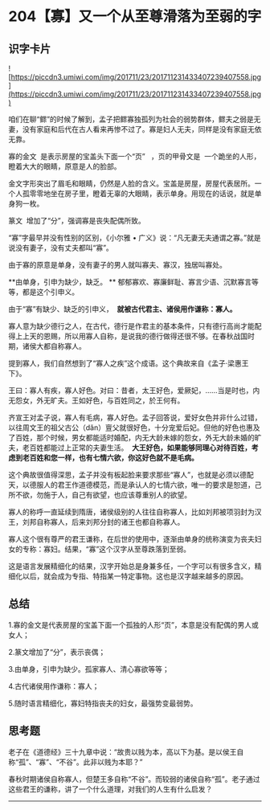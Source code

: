 # 204【寡】又一个从至尊滑落为至弱的字

## 识字卡片

![https://piccdn3.umiwi.com/img/201711/23/201711231433407239407558.jpg](https://piccdn3.umiwi.com/img/201711/23/201711231433407239407558.jpg)

咱们在聊“鳏”的时候了解到，孟子把鳏寡独孤列为社会的弱势群体，鳏夫之弱是无妻，没有家庭和后代在古人看来再惨不过了。寡是妇人无夫，同样是没有家庭无依无靠。

寡的金文  是表示房屋的宝盖头下面一个“页”   ，页的甲骨文是  一个跪坐的人形，瞪着大大的眼睛，原意是人的脸部。

金文字形突出了眉毛和眼睛，仍然是人脸的含义。宝盖是房屋，房屋代表居所。一个人孤零零地坐在房子里，瞪着无辜的大眼睛，表示单身。用现在的话说，就是单身狗一枚。

篆文  增加了“分”，强调寡是丧失配偶所致。

“寡”字最早并没有性别的区别，《小尔雅 • 广义》说：“凡无妻无夫通谓之寡。”就是说没有妻子，没有丈夫都叫“寡”。

由于寡的原意是单身，没有妻子的男人就叫寡夫、寡汉，独居叫寡处。

 **由单身，引申为缺少，缺乏。 ** 郁郁寡欢、寡廉鲜耻、寡言少语、沉默寡言等等，都是这个引申义。

由于“寡”有缺少、缺乏的引申义，  **就被古代君主、诸侯用作谦称：寡人。**

寡人意为缺少德行之人，在古代，德行是作君主的基本条件，只有德行高尚才能配得上上天的恩赐，所以用寡人自称，是说我的德行做得还很不够。在春秋战国时期，诸侯大都自称寡人。

提到寡人，我们自然想到了“寡人之疾”这个成语。这个典故来自《孟子·梁惠王下》。

王曰：寡人有疾，寡人好色。对曰：昔者，太王好色，爱厥妃，……当是时也，内无怨女，外无旷夫。王如好色，与百姓同之，於王何有。

齐宣王对孟子说，寡人有毛病，寡人好色。孟子回答说，爱好女色并非什么过错，以往周文王的祖父古公（dǎn）亶父就很好色，十分宠爱后妃。但他的好色也惠及了百姓，那个时候，男女都能适时婚配，内无大龄未嫁的怨女，外无大龄未婚的旷夫，老百姓都能过上正常的夫妻生活。  **大王好色，如果能够同理心对待百姓，考虑到老百姓和您一样，也有七情六欲，你这好色就不是毛病。**

这个典故很值得深思，孟子并没有板起脸来要求那些“寡人”，也就是必须以德配天，以德服人的君王作道德模范，而是承认人的七情六欲，唯一的要求是恕道，己所不欲，勿施于人，自己有欲望，也应该尊重别人的欲望。

寡人的称呼一直延续到隋唐，诸侯级别的人往往自称寡人，比如刘邦被项羽封为汉王，刘邦自称寡人，后来刘邦分封的诸王也都自称寡人。

寡人这个很有尊严的君王谦称，在后世的使用中，逐渐由单身的统称演变为丧夫妇女的专称：寡妇。结果，“寡”这个汉字从至尊跌落到至弱。

这是语言发展精细化的结果，汉字开始总是身兼多任，一个字可以有很多含义，精细化以后，就会成为专指、特指某一特定事物。这也是汉字越来越多的原因。

## 总结

1.寡的金文是代表房屋的宝盖下面一个孤独的人形“页”，本意是没有配偶的男人或女人；

2.篆文增加了“分”，表示丧偶；

3.由单身，引申为缺少。孤家寡人、清心寡欲等等；

4.古代诸侯用作谦称：寡人；

5.随时语言精细化，寡妇特指丧夫的妇女，最强势变最弱势。

## 思考题

老子在《道德经》三十九章中说：“故贵以贱为本，高以下为基。是以侯王自称“孤”、“寡”、“不谷”。此非以贱为本耶？”

春秋时期诸侯自称寡人，但楚王多自称“不谷”。而较弱的诸侯自称“孤”。老子通过这些君王的谦称，讲了一个什么道理，对我们的人生有什么启发？

---
